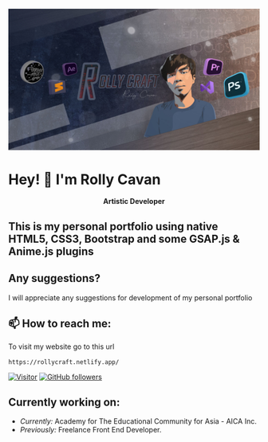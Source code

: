<p align="center">
  <img src="https://github.com/cavanrlee/rollycraft/blob/main/Banner.jpg">
</p>


<h1>Hey! 👋 I'm Rolly Cavan</h1>
<p align='center'><b>Artistic Developer</b></p> 

<h2>This is my personal portfolio using native HTML5, CSS3, Bootstrap and some GSAP.js & Anime.js plugins</h2>

## Any suggestions?

 I will appreciate any suggestions for development of my personal portfolio

<h2>📫 How to reach me:</h2>

To visit my website go to this url

```
https://rollycraft.netlify.app/
```

[![Visitor](https://visitor-badge.laobi.icu/badge?page_id=cavanrlee.rollycraft)](https://github.com/cavanrlee) [![GitHub followers](https://img.shields.io/github/followers/laxmena.svg?style=social&label=Follow)](https://github.com/cavanrlee?tab=followers)

<h2>Currently working on:</h2>

- <i>Currently:</i> Academy for The Educational Community for Asia - AICA Inc. 
- <i>Previously:</i> Freelance Front End Developer.







